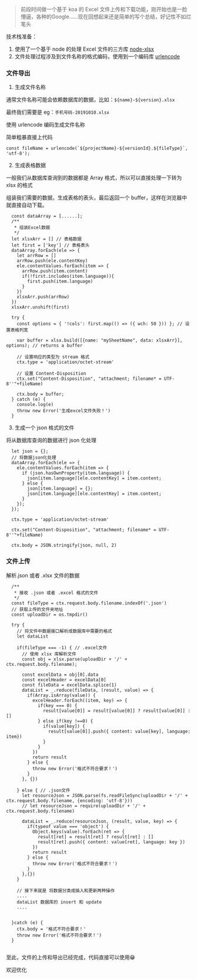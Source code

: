 > 前段时间做一个基于 koa 的 Excel 文件上传和下载功能，刚开始也是一脸懵逼，各种的Google......现在回想起来还是简单的写个总结，好记性不如烂笔头

技术栈准备：

1. 使用了一个基于 node 的处理 Excel 文件的三方库 [node-xlsx](https://www.npmjs.com/package/node-xlsx)
2. 文件处理过程涉及到文件名称的格式编码，使用到一个编码库 [urlencode](https://www.npmjs.com/package/urlencode)

### 文件导出

1. 生成文件名称

通常文件名称可能会依赖数据库的数据，比如：`${name}-${version}.xlsx`

最终我们需要是 eg：`手机号码-20191010.xlsx`

使用 urlencode 编码生成文件名称 

简单粗暴直接上代码
```
const fileName = urlencode(`${projectName}-${versionId}.${fileType}`, 'utf-8');
```

2. 生成表格数据

一般我们从数据库查询到的数据都是 Array 格式，所以可以直接处理一下转为 xlsx 的格式

组装我们需要的数据，生成表格的表头，最后返回一个 buffer，这样在浏览器中就直接自动下载。

```
  const dataArray = [......];
  /**
   * 组装Excel数据
   */
  let xlsxArr = [] // 表格数据
  let first = ['key'] // 表格表头
  dataArray.forEach(ele => {
    let arrRow = []
    arrRow.push(ele.contentKey)
    ele.contentValues.forEach(item => {
      arrRow.push(item.content)
      if(!first.includes(item.language)){
        first.push(item.language)
      }
    })
    xlsxArr.push(arrRow)
  })
  xlsxArr.unshift(first)

  try {
    const options = { '!cols': first.map(() => ({ wch: 50 })) }; // 设置表格列宽

    var buffer = xlsx.build([{name: "mySheetName", data: xlsxArr}], options); // returns a buffer

    // 设置响应的类型为 stream 格式
    ctx.type = 'application/octet-stream'

    // 设置 Content-Disposition
    ctx.set("Content-Disposition", "attachment; filename* = UTF-8''"+fileName)

    ctx.body = buffer;
  } catch (e) {
    console.log(e)
    throw new Error('生成excel文件失败！')
  }

```

3. 生成一个 json 格式的文件

将从数据库查询的数据进行 json 化处理

```
  let json = {};
  // 将数据json化处理
  dataArray.forEach(ele => {
    ele.contentValues.forEach(item => {
      if (json.hasOwnProperty(item.language)) {
        json[item.language][ele.contentKey] = item.content;
      } else {
        json[item.language] = {};
        json[item.language][ele.contentKey] = item.content;
      }
    });
  });

  ctx.type = 'application/octet-stream'

  ctx.set("Content-Disposition", "attachment; filename* = UTF-8''"+fileName)

  ctx.body = JSON.stringify(json, null, 2)
```

### 文件上传

解析.json 或者 .xlsx 文件的数据
```
  /**
   * 接收 .json 或者 .excel 格式的文件
   */
  const fileType = ctx.request.body.filename.indexOf('.json')
  // 获取上传的文件夹地址
  const uploadDir = os.tmpdir()

  try {
    // 将文件中数据接口解析成数据库中需要的格式
    let dataList

    if(fileType === -1) { // .excel文件
      // 使用 xlsx 库解析文件
      const obj = xlsx.parse(uploadDir + '/' + ctx.request.body.filename);

      const excelData = obj[0].data
      const excelHeader = excelData[0]
      const fileData = excelData.splice(1)
      dataList = _.reduce(fileData, (result, value) => {
        if(Array.isArray(value)) {
          excelHeader.forEach((item, key) => {
            if(key === 0) {
              result[value[0]] = result[value[0]] ? result[value[0]] : []
            } else if(key !==0) {
              if(value[key]) {
                result[value[0]].push({ content: value[key], language: item})
              }
            }
          })
          return result
        } else {
          throw new Error('格式不符合要求！')
        }
      }, {})

    } else { // .json文件
      let resourceJson = JSON.parse(fs.readFileSync(uploadDir + '/' + ctx.request.body.filename, {encoding: 'utf-8'}))
      // let resourceJson = require(uploadDir + '/' + ctx.request.body.filename)

      dataList = _.reduce(resourceJson, (result, value, key) => {
        if(typeof value === 'object') {
          Object.keys(value).forEach(ret => {
            result[ret] = result[ret] ? result[ret] : []
            result[ret].push({ content: value[ret], language: key })
          })
          return result
        } else {
          throw new Error('格式不符合要求！')
        }
      },{})
    }

    // 接下来就是 将数据分类成插入和更新两种操作
    ....
    dataList 数据库的 insert 和 update
    ....


  }catch (e) {
    ctx.body = '格式不符合要求！'
    throw new Error('格式不符合要求！')
  }


```


至此，文件的上传和导出已经完成，代码直接可以使用😁

欢迎优化

